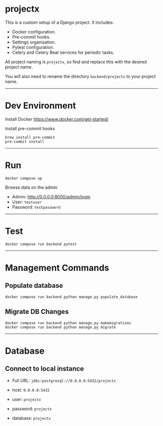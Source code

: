 projectx
========

This is a custom setup of a Django project.  It includes:
- Docker configuration.
- Pre-commit hooks.
- Settings organisation.
- Pytest configuration.
- Celery and Celery Beat services for periodic tasks.

All project naming is `projectx`, so find and replace this with the desired project name.

You will also need to rename the directory `backend/projectx` to your project name.

---
# Dev Environment

Install Docker https://www.docker.com/get-started/

Install pre-commit hooks
```shell
brew install pre-commit
pre-commit install
```

---
# Run
```shell
docker compose up
```
Browse data on the admin
- Admin: http://0.0.0.0:8000/admin/login
- User: `testuser`
- Password: `testpassword`

---
# Test
```shell
docker compose run backend pytest
```

---
# Management Commands

## Populate database
```shell
docker compose run backend python manage.py populate_database
```

## Migrate DB Changes
```shell
docker compose run backend python manage.py makemigrations
docker compose run backend python manage.py migrate
```

---
# Database
## Connect to local instance
- Full URL: `jdbc:postgresql://0.0.0.0:5432/projectx`

- host: `0.0.0.0:5432`
- user: `projectx`
- password: `projectx`
- database: `projectx`
